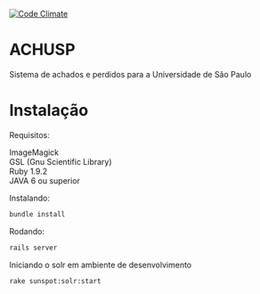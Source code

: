 [![Code Climate](https://codeclimate.com/github/evertonts/usp-lost-and-found/badges/gpa.svg)](https://codeclimate.com/github/evertonts/usp-lost-and-found)

ACHUSP
==================

Sistema de achados e perdidos para a Universidade de São Paulo

Instalação
==========

Requisitos:

ImageMagick  
GSL (Gnu Scientific Library)  
Ruby 1.9.2  
JAVA 6 ou superior  

Instalando:

```bash
bundle install
```
Rodando:

```bash
rails server
```

Iniciando o solr em ambiente de desenvolvimento
```bash
rake sunspot:solr:start

